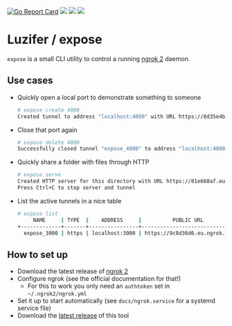 [![Go Report Card](https://goreportcard.com/badge/github.com/Luzifer/expose)](https://goreportcard.com/report/github.com/Luzifer/expose)
![](https://badges.fyi/github/license/Luzifer/expose)
![](https://badges.fyi/github/downloads/Luzifer/expose)
![](https://badges.fyi/github/latest-release/Luzifer/expose)

# Luzifer / expose

`expose` is a small CLI utility to control a running [ngrok 2](https://ngrok.com/) daemon.

## Use cases

- Quickly open a local port to demonstrate something to someone
    ```bash
    # expose create 4000
    Created tunnel to address "localhost:4000" with URL https://8d35e4bf.eu.ngrok.io
    ```
- Close that port again
    ```bash
    # expose delete 4000
    Successfully closed tunnel "expose_4000" to address "localhost:4000".
    ```
- Quickly share a folder with files through HTTP
    ```bash
    # expose serve
    Created HTTP server for this directory with URL https://81e668af.eu.ngrok.io
    Press Ctrl+C to stop server and tunnel
    ```
- List the active tunnels in a nice table
    ```bash
    # expose list
         NAME     | TYPE  |    ADDRESS     |          PUBLIC URL
    +-------------+-------+----------------+------------------------------+
      expose_3000 | https | localhost:3000 | https://9c8d36d6.eu.ngrok.io
    ```

## How to set up

- Download the latest release of [ngrok 2](https://ngrok.com/)
- Configure ngrok (see the official documentation for that!)
  - For this to work you only need an `authtoken` set in `~/.ngrok2/ngrok.yml`
- Set it up to start automatically (see `docs/ngrok.service` for a systemd service file)
- Download the [latest release](https://github.com/Luzifer/expose/releases/latest) of this tool

